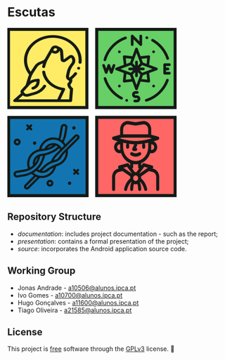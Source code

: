 # Escutas

![Logo](documentation/images/logo.png)

## Repository Structure

- *documentation*: includes project documentation - such as the report;
- *presentation*: contains a formal presentation of the project;
- *source*: incorporates the Android application source code.

## Working Group

- Jonas Andrade - <a10506@alunos.ipca.pt>
- Ivo Gomes - <a10700@alunos.ipca.pt>
- Hugo Gonçalves - <a11600@alunos.ipca.pt>
- Tiago Oliveira - <a21585@alunos.ipca.pt>

## License

This project is [free](https://en.wikipedia.org/wiki/Free_software) software through the [GPLv3](license) license. 📖
